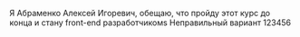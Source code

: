 Я Абраменко Алексей Игоревич, обещаю, что пройду этот курс до конца и стану front-end разработчикомs
Неправильный вариант
123456

